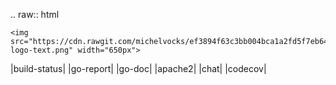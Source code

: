 .. raw:: html

    <img src="https://cdn.rawgit.com/michelvocks/ef3894f63c3bb004bca1a2fd5f7eb644/raw/c36d614db8afe229b466b38de1636a82ad809f64/gaia-logo-text.png" width="650px">

|build-status| |go-report| |go-doc| |apache2| |chat| |codecov|
